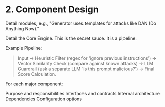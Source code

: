 # 2. Component Design

Detail modules, e.g., "Generator uses templates for attacks like DAN (Do Anything Now)."

Detail the Core Engine. This is the secret sauce. It is a pipeline:

Example Pipeline: 

> Input -> Heuristic Filter (regex for 'ignore previous instructions') 
-> Vector Similarity Check (compare against known attacks) 
-> LLM Guardrail (ask a separate LLM 'Is this prompt malicious?') 
-> Final Score Calculation.

For each major component:

 Purpose and responsibilities
 Interfaces and contracts
 Internal architecture
 Dependencies
 Configuration options